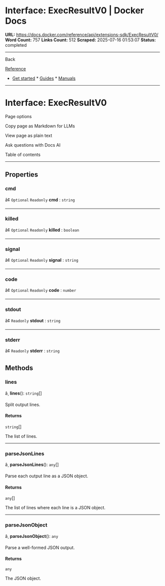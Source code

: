 # Interface: ExecResultV0 | Docker Docs

**URL:** https://docs.docker.com/reference/api/extensions-sdk/ExecResultV0/
**Word Count:** 757
**Links Count:** 512
**Scraped:** 2025-07-16 01:53:07
**Status:** completed

---

Back

[Reference](https://docs.docker.com/reference/)

  * [Get started](https://docs.docker.com/get-started/)   * [Guides](https://docs.docker.com/guides/)   * [Manuals](https://docs.docker.com/manuals/)

* * *

# Interface: ExecResultV0

Page options

Copy page as Markdown for LLMs

View page as plain text

Ask questions with Docs AI

Table of contents

* * *

## Properties

### cmd

â¢ `Optional` `Readonly` **cmd** : `string`

* * *

### killed

â¢ `Optional` `Readonly` **killed** : `boolean`

* * *

### signal

â¢ `Optional` `Readonly` **signal** : `string`

* * *

### code

â¢ `Optional` `Readonly` **code** : `number`

* * *

### stdout

â¢ `Readonly` **stdout** : `string`

* * *

### stderr

â¢ `Readonly` **stderr** : `string`

## Methods

### lines

â¸ **lines**\(\): `string`\[\]

Split output lines.

#### Returns

`string`\[\]

The list of lines.

* * *

### parseJsonLines

â¸ **parseJsonLines**\(\): `any`\[\]

Parse each output line as a JSON object.

#### Returns

`any`\[\]

The list of lines where each line is a JSON object.

* * *

### parseJsonObject

â¸ **parseJsonObject**\(\): `any`

Parse a well-formed JSON output.

#### Returns

`any`

The JSON object.